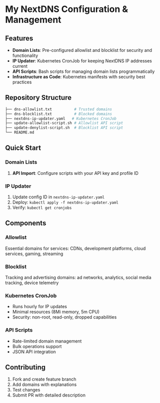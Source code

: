 # My NextDNS Configuration & Management

## Features

- **Domain Lists**: Pre-configured allowlist and blocklist for security and functionality
- **IP Updater**: Kubernetes CronJob for keeping NextDNS IP addresses current
- **API Scripts**: Bash scripts for managing domain lists programmatically
- **Infrastructure as Code**: Kubernetes manifests with security best practices

## Repository Structure

```bash
├── dns-allowlist.txt          # Trusted domains
├── dns-blocklist.txt          # Blocked domains  
├── nextdns-ip-updater.yaml   # Kubernetes CronJob
├── update-allowlist-script.sh # Allowlist API script
├── update-denylist-script.sh  # Blocklist API script
└── README.md
```

## Quick Start

### Domain Lists

1. **API Import**: Configure scripts with your API key and profile ID

### IP Updater

1. Update config ID in `nextdns-ip-updater.yaml`
2. Deploy: `kubectl apply -f nextdns-ip-updater.yaml`
3. Verify: `kubectl get cronjobs`

## Components

### Allowlist

Essential domains for services: CDNs, development platforms, cloud services, gaming, streaming

### Blocklist  

Tracking and advertising domains: ad networks, analytics, social media tracking, device telemetry

### Kubernetes CronJob

- Runs hourly for IP updates
- Minimal resources (8Mi memory, 5m CPU)
- Security: non-root, read-only, dropped capabilities

### API Scripts

- Rate-limited domain management
- Bulk operations support
- JSON API integration

## Contributing

1. Fork and create feature branch
2. Add domains with explanations
3. Test changes
4. Submit PR with detailed description
